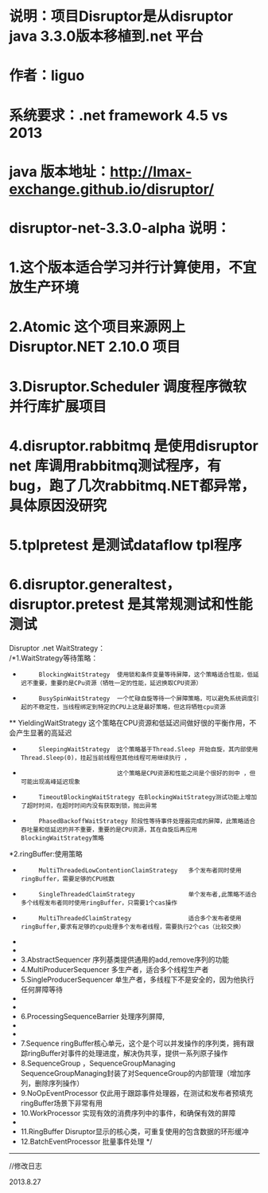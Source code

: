﻿# 说明：项目Disruptor是从disruptor java 3.3.0版本移植到.net 平台
# 作者：liguo
# 系统要求：.net framework 4.5 vs 2013  
# java 版本地址：http://lmax-exchange.github.io/disruptor/

# disruptor-net-3.3.0-alpha 说明：
# 1.这个版本适合学习并行计算使用，不宜放生产环境
# 2.Atomic 这个项目来源网上 Disruptor.NET 2.10.0 项目
# 3.Disruptor.Scheduler 调度程序微软并行库扩展项目
# 4.disruptor.rabbitmq 是使用disruptor net 库调用rabbitmq测试程序，有bug，跑了几次rabbitmq.NET都异常，具体原因没研究
# 5.tplpretest 是测试dataflow tpl程序
# 6.disruptor.generaltest， disruptor.pretest 是其常规测试和性能测试

 Disruptor .net WaitStrategy：   
 /*1.WaitStrategy等待策略：              
  *          BlockingWaitStrategy  使用锁和条件变量等待屏障，这个策略适合性能，低延迟不重要，重要的是CPu资源（牺牲一定的性能，延迟换取CPU资源）
  *          BusySpinWaitStrategy  一个忙碌自旋等待一个屏障策略，可以避免系统调度引起的不稳定性，当线程绑定到特定的CPU上这是最好策略，但这将牺牲cpu资源
 **          YieldingWaitStrategy  这个策略在CPU资源和低延迟间做好很的平衡作用，不会产生显著的高延迟
  *			 SleepingWaitStrategy  这个策略基于Thread.Sleep 开始自旋，其内部使用Thread.Sleep(0)，挂起当前线程但其他线程可用继续执行 ，
  *								   这个策略是CPU资源和性能之间是个很好的则中 ，但可能出现高峰延迟现象
  *			 TimeoutBlockingWaitStrategy 在BlockingWaitStrategy测试功能上增加了超时时间，在超时时间内没有获取到锁，抛出异常
  *			 PhasedBackoffWaitStrategy 阶段性等待事件处理器完成的屏障，此策略适合吞吐量和低延迟的并不重要，重要的是CPU资源，其在自旋后再应用BlockingWaitStrategy策略
  *2.ringBuffer:使用策略         
  *          MultiThreadedLowContentionClaimStrategy   多个发布者同时使用ringBuffer，需要足够的CPU核数
  *          SingleThreadedClaimStrategy               单个发布者,此策略不适合多个线程发布者同时使用ringBuffer，只需要1个cas操作
  *          MultiThreadedClaimStrategy                适合多个发布者使用ringBuffer,要求有足够的cpu处理多个发布者线程，需要执行2个cas（比较交换）
  *
  *
  *	3.AbstractSequencer  序列基类提供通用的add,remove序列的功能
  * 4.MultiProducerSequencer  多生产者，适合多个线程生产者
  * 5.SingleProducerSequencer 单生产者，多线程下不是安全的，因为他执行任何屏障等待
  *
  *
  * 6.ProcessingSequenceBarrier 处理序列屏障,  
  *
  *
  * 7.Sequence ringBuffer核心单元，这个是个可以并发操作的序列类，拥有跟踪ringBuffer对事件的处理进度，解决伪共享，提供一系列原子操作
  * 8.SequenceGroup ，SequenceGroupManaging SequenceGroupManaging封装了对SequenceGroup的内部管理（增加序列，删除序列操作）
  * 9.NoOpEventProcessor 仅此用于跟踪事件处理器，在测试和发布者预填充ringBuffer场景下非常有用
  * 10.WorkProcessor 实现有效的消费序列中的事件，和确保有效的屏障
  *
  * 11.RingBuffer Disruptor显示的核心类，可重复使用的包含数据的环形缓冲
  * 12.BatchEventProcessor 批量事件处理
  */
__________________________________________________________________________

//修改日志

2013.8.27 
